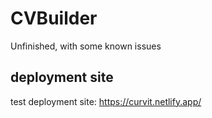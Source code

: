 # CVBuilder
Unfinished, with some known issues
## deployment site
test deployment site: https://curvit.netlify.app/
